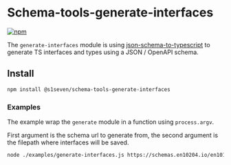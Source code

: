 # Schema-tools-generate-interfaces

[![npm][npm-image]][npm-url] 

[npm-image]: https://img.shields.io/npm/v/@s1seven/schema-tools-generate-interfaces.svg?style=flat
[npm-url]: https://npmjs.org/package/@s1seven/schema-tools-generate-interfaces

The `generate-interfaces` module is using [json-schema-to-typescript] to generate TS interfaces and types using a JSON / OpenAPI schema.

## Install

```bash
npm install @s1seven/schema-tools-generate-interfaces
```

### Examples

The example wrap the `generate` module in a function using `process.argv`.

First argument is the schema url to generate from, the second argument is the filepath where interfaces will be saved.

```bash
node ./examples/generate-interfaces.js https://schemas.en10204.io/en10168-schemas/v0.0.2/schema.json ./certificate.ts
```

[json-schema-to-typescript]: https://www.npmjs.com/package/json-schema-to-typescript
